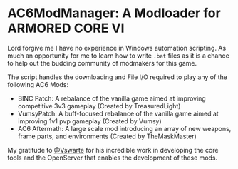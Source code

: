 # AC6ModManager: A Modloader for ARMORED CORE VI

Lord forgive me I have no experience in Windows automation scripting. As much an opportunity for me to learn how to write `.bat` files as it is a chance to help out the budding community of modmakers for this game.

The script handles the downloading and File I/O required to play any of the following AC6 Mods:
- BINC Patch: A rebalance of the vanilla game aimed at improving competitive 3v3 gameplay (Created by TreasuredLight)
- VumsyPatch: A buff-focused rebalance of the vanilla game aimed at improving 1v1 pvp gameplay (Created by Vumsy)
- AC6 Aftermath: A large scale mod introducing an array of new weapons, frame parts, and environments (Created by TheMaskMaster)

My gratitude to [@Vswarte](https://github.com/vswarte) for his incredible work in developing the core tools and the OpenServer that enables the development of these mods.
